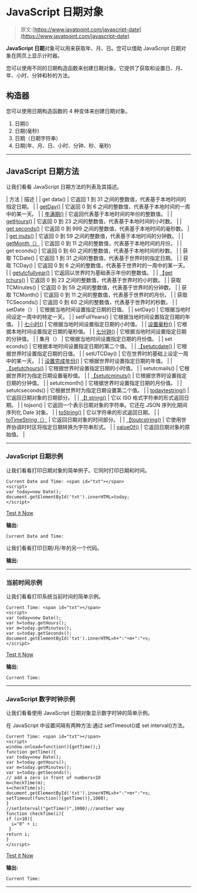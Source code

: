# JavaScript 日期对象

> 原文:[https://www.javatpoint.com/javascript-date](https://www.javatpoint.com/javascript-date)

**JavaScript 日期**对象可以用来获取年、月、日。您可以借助 JavaScript 日期对象在网页上显示计时器。

您可以使用不同的日期构造函数来创建日期对象。它提供了获取和设置日、月、年、小时、分钟和秒的方法。

## 构造器

您可以使用日期构造函数的 4 种变体来创建日期对象。

1.  日期()
2.  日期(毫秒)
3.  日期（日期字符串）
4.  日期(年、月、日、小时、分钟、秒、毫秒)

* * *

## JavaScript 日期方法

让我们看看 JavaScript 日期方法的列表及其描述。

| 方法 | 描述 |
| get data() | 它返回 1 到 31 之间的整数值，代表基于本地时间的指定日期。 |
| [getDay()](javascript-date-getday-method) | 它返回 0 到 6 之间的整数值，代表基于本地时间的一周中的某一天。 |
| [年满期()](javascript-date-getutcfullyear-method) | 它返回代表基于本地时间的年份的整数值。 |
| [getHours()](javascript-date-gethours-method) | 它返回 0 到 23 之间的整数值，代表基于本地时间的小时数。 |
| [get seconds()](javascript-date-getmilliseconds-method) | 它返回 0 到 999 之间的整数值，代表基于本地时间的毫秒数。 |
| [get inuts()](javascript-date-getminutes-method) | 它返回 0 到 59 之间的整数值，代表基于本地时间的分钟数。 |
| [getMonth（）](javascript-date-getmonth-method) | 它返回 0 到 11 之间的整数值，代表基于本地时间的月份。 |
| get econds() | 它返回 0 到 60 之间的整数值，代表基于本地时间的秒数。 |
| 获取 TCDate() | 它返回 1 到 31 之间的整数值，代表基于世界时的指定日期。 |
| 获取 TCDay() | 它返回 0 到 6 之间的整数值，代表基于世界时的一周中的某一天。 |
| [getutcfullyear()](javascript-date-getutcfullyears-method) | 它返回以世界时为基础表示年份的整数值。 |
| [【get tchurs()](javascript-date-getutchours-method) | 它返回 0 到 23 之间的整数值，代表基于世界时的小时数。 |
| 获取 TCMinutes() | 它返回 0 到 59 之间的整数值，代表基于世界时的分钟数。 |
| 获取 TCMonth() | 它返回 0 到 11 之间的整数值，代表基于世界时的月份。 |
| 获取 TCSeconds() | 它返回 0 到 60 之间的整数值，代表基于世界时的秒数。 |
| setDate（） | 它根据当地时间设置指定日期的日值。 |
| setDay() | 它根据当地时间设定一周中的特定一天。 |
| setFullYears() | 它根据当地时间设置指定日期的年值。 |
| [七小时()](javascript-date-sethours-method) | 它根据当地时间设置指定日期的小时值。 |
| [设置毫秒()](javascript-date-setmilliseconds-method) | 它根据本地时间设置指定日期的毫秒值。 |
| [七分钟()](javascript-date-setminutes-method) | 它根据当地时间设置指定日期的分钟值。 |
| 集月（） | 它根据当地时间设置指定日期的月份值。 |
| set econds() | 它根据本地时间设置指定日期的第二个值。 |
| [【setutcdate()](javascript-date-setutcdate-method) | 它根据世界时设置指定日期的日值。 |
| setUTCDay() | 它在世界时的基础上设定一周中的某一天。 |
| [设置完成年份()](javascript-date-setutcfullyear-method) | 它根据世界时设置指定日期的年值。 |
| [【setutchours()](javascript-date-setutchours-method) | 它根据世界时设置指定日期的小时值。 |
| setutcmails() | 它根据世界时为指定日期设置毫秒值。 |
| [【setutcminuts()](javascript-date-setutcminutes-method) | 它根据世界时设置指定日期的分钟值。 |
| setutcmonth() | 它根据世界时设置指定日期的月份值。 |
| setutcseconds() | 它根据世界时为指定日期设置第二个值。 |
| [todaytestring()](javascript-date-todatestring-method) | 它返回日期对象的日期部分。 |
| [【t string()](javascript-date-toisostring-method) | 它以 ISO 格式字符串的形式返回日期。 |
| tojson() | 它返回一个表示日期对象的字符串。它还在 JSON 序列化期间序列化 Date 对象。 |
| [toString()](javascript-date-tostring-method) | 它以字符串的形式返回日期。 |
| [toTimeString（）](javascript-date-totimestring-method) | 它返回日期对象的时间部分。 |
| [【toutcstring()](javascript-date-toutcstring-method) | 它使用世界协调时时区将指定日期转换为字符串形式。 |
| [valueOf()](javascript-date-valueof-method) | 它返回日期对象的原始值。 |

* * *

### JavaScript 日期示例

让我们看看打印日期对象的简单例子。它同时打印日期和时间。

```
Current Date and Time: <span id="txt"></span>
<script>
var today=new Date();
document.getElementById('txt').innerHTML=today;
</script>

```

[Test it Now](https://www.javatpoint.com/oprweb/test.jsp?filename=jsdate3)

**输出:**

```
Current Date and Time:  
```

让我们看看打印日期/月/年的另一个代码。

**输出:**

* * *

### 当前时间示例

让我们看看打印系统当前时间的简单示例。

```
Current Time: <span id="txt"></span>
<script>
var today=new Date();
var h=today.getHours();
var m=today.getMinutes();
var s=today.getSeconds();
document.getElementById('txt').innerHTML=h+":"+m+":"+s;
</script>

```

[Test it Now](https://www.javatpoint.com/oprweb/test.jsp?filename=jsdate1)

**输出:**

```
Current Time:  
```

* * *

### JavaScript 数字时钟示例

让我们看看使用 JavaScript 日期对象显示数字时钟的简单示例。

在 JavaScript 中设置间隔有两种方法:通过 setTimeout()或 set interval()方法。

```
Current Time: <span id="txt"></span>
<script>
window.onload=function(){getTime();}
function getTime(){
var today=new Date();
var h=today.getHours();
var m=today.getMinutes();
var s=today.getSeconds();
// add a zero in front of numbers<10
m=checkTime(m);
s=checkTime(s);
document.getElementById('txt').innerHTML=h+":"+m+":"+s;
setTimeout(function(){getTime()},1000);
}
//setInterval("getTime()",1000);//another way
function checkTime(i){
if (i<10){
  i="0" + i;
 }
return i;
}
</script>

```

[Test it Now](https://www.javatpoint.com/oprweb/test.jsp?filename=jsdate2)

**输出:**

```
Current Time:  
```

* * *